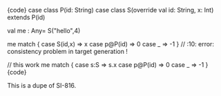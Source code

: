 {code}
case class P(id: String)
case class S(override val id: String, x: Int) extends P(id)

val me : Any= S("hello",4)

me match { case S(id,x) => x case p@P(id) => 0 case _ => -1 }
// <console>:10: error: consistency problem in target generation !

// this work 
me match { case s:S => s.x case p@P(id) => 0 case _ => -1 }
{code}

This is a dupe of SI-816. 
